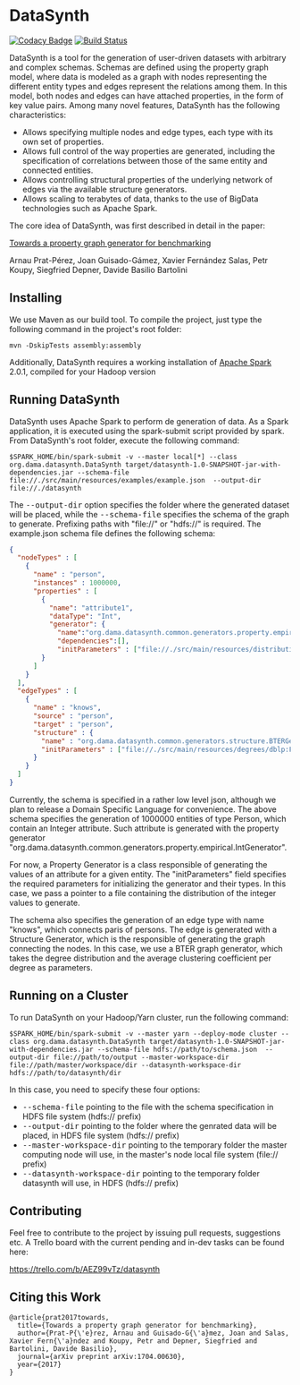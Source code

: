 # DataSynth
[![Codacy Badge](https://api.codacy.com/project/badge/Grade/13e27d1053af4b2ab53414618b858fdc)](https://www.codacy.com/app/ArnauPrat/DataSynth?utm_source=github.com&utm_medium=referral&utm_content=DAMA-UPC/DataSynth&utm_campaign=badger)
[![Build Status](https://travis-ci.org/DAMA-UPC/DataSynth.svg?branch=dev)](https://travis-ci.org/DAMA-UPC/DataSynth)

DataSynth is a tool for the generation of user-driven datasets with arbitrary and complex schemas. Schemas are defined using the property graph model, where data is modeled as a graph with nodes representing the different entity types and edges represent the relations among them. In this model, both nodes and edges can have attached properties, in the form of key value pairs. Among many novel features, DataSynth has the following characteristics:

* Allows specifying multiple nodes and edge types, each type with its own set of properties.
* Allows full control of the way properties are generated, including the specification of correlations between those of the same entity and connected entities.
* Allows controlling structural properties of the underlying network of edges via the available structure generators.
* Allows scaling to terabytes of data, thanks to the use of BigData technologies such as Apache Spark.

The core idea of DataSynth, was first described in detail in the paper:

[Towards a property graph generator for benchmarking](https://arxiv.org/abs/1704.00630)

Arnau Prat-Pérez, Joan Guisado-Gámez, Xavier Fernández Salas, Petr Koupy, Siegfried Depner, Davide Basilio Bartolini

## Installing

We use Maven as our build tool. To compile the project, just type the following command in the project's root folder:
```
mvn -DskipTests assembly:assembly
```
Additionally, DataSynth requires a working installation of [Apache Spark](http://spark.apache.org) 2.0.1, compiled for your Hadoop version 

## Running DataSynth

DataSynth uses Apache Spark to perform de generation of data. As a Spark application, it is executed using the spark-submit script provided by spark. From DataSynth's root folder, execute the following command:
```
$SPARK_HOME/bin/spark-submit -v --master local[*] --class org.dama.datasynth.DataSynth target/datasynth-1.0-SNAPSHOT-jar-with-dependencies.jar --schema-file file://./src/main/resources/examples/example.json  --output-dir file://./datasynth
```
The <kbd>--output-dir</kbd> option specifies the folder where the generated dataset will be placed, while the <kbd>--schema-file</kbd> specifies the schema of the graph to generate. Prefixing paths with "file://" or "hdfs://" is required. The example.json schema file defines the following schema:

```json
{
  "nodeTypes" : [ 
    {   
      "name" : "person",
      "instances" : 1000000,
      "properties" : [ 
        {
          "name": "attribute1",
          "dataType": "Int",
          "generator": {
            "name":"org.dama.datasynth.common.generators.property.empirical.IntGenerator",
            "dependencies":[],
            "initParameters" : ["file://./src/main/resources/distributions/intDistribution.txt:File"," :String"]}
        }
      ]   
    }   
  ],  
  "edgeTypes" : [ 
    {   
      "name" : "knows",
      "source" : "person",
      "target" : "person",
      "structure" : { 
        "name" : "org.dama.datasynth.common.generators.structure.BTERGenerator",
        "initParameters" : ["file://./src/main/resources/degrees/dblp:File","file://./src/main/resources/ccs/dblp:File"]
      }   
    }   
  ]
}
```
Currently, the schema is specified in a rather low level json, although we plan to release a Domain Specific Language for convenience. The above schema specifies the generation of 1000000 entities of type Person, which contain an Integer attribute. Such attribute is generated with the property generator "org.dama.datasynth.common.generators.property.empirical.IntGenerator". 

For now, a Property Generator is a class responsible of generating the values of an attribute for a given entity. The "initParameters" field specifies the required parameters for initializing the generator and their types. In this case, we pass a pointer to a file containing the distribution of the integer values to generate.

The schema also specifies the generation of an edge type with name "knows", which connects paris of persons. The edge is generated with a Structure Generator, which is the responsible of generating the graph connecting the nodes. In this case, we use a BTER graph generator, which takes the degree distribution and the average clustering coefficient per degree as parameters.

## Running on a Cluster

To run DataSynth on your Hadoop/Yarn cluster, run the following command:

```
$SPARK_HOME/bin/spark-submit -v --master yarn --deploy-mode cluster --class org.dama.datasynth.DataSynth target/datasynth-1.0-SNAPSHOT-jar-with-dependencies.jar --schema-file hdfs://path/to/schema.json  --output-dir file://path/to/output --master-workspace-dir file://path/master/workspace/dir --datasynth-workspace-dir hdfs://path/to/datasynth/dir
```
In this case, you need to specify these four options:

* <kbd>--schema-file</kbd> pointing to the file with the schema specification in HDFS file system (hdfs:// prefix)
* <kbd>--output-dir</kbd> pointing to the folder where the genrated data will be placed, in HDFS file system (hdfs:// prefix)
* <kbd>--master-workspace-dir</kbd> pointing to the temporary folder the master computing node will use, in the master's node local file system (file:// prefix)
* <kbd>--datasynth-workspace-dir</kbd> pointing to the temporary folder datasynth will use, in HDFS (hdfs:// prefix)

## Contributing

Feel free to contribute to the project by issuing pull requests, suggestions
etc. A Trello board with the current pending and in-dev tasks can be found here:

https://trello.com/b/AEZ99vTz/datasynth

## Citing this Work

```
@article{prat2017towards,
  title={Towards a property graph generator for benchmarking},
  author={Prat-P{\'e}rez, Arnau and Guisado-G{\'a}mez, Joan and Salas, Xavier Fern{\'a}ndez and Koupy, Petr and Depner, Siegfried and Bartolini, Davide Basilio},
  journal={arXiv preprint arXiv:1704.00630},
  year={2017}
}
```

